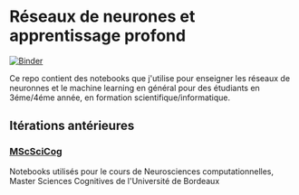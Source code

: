 # Réseaux de neurones et apprentissage profond

[![Binder](https://mybinder.org/badge_logo.svg)](https://mybinder.org/v2/gh/thalitadru/CoursNNDL/HEAD)

Ce repo contient des notebooks que j'utilise pour enseigner les réseaux de neuronnes et le machine learning en général pour des étudiants en 3éme/4éme année, en formation scientifique/informatique.


## Itérations antérieures
### [MScSciCog](https://github.com/thalitadru/CoursNNDL/releases/tag/MScCog2018)
Notebooks utilisés pour le cours de Neurosciences computationnelles, Master Sciences Cognitives de l'Université de Bordeaux
